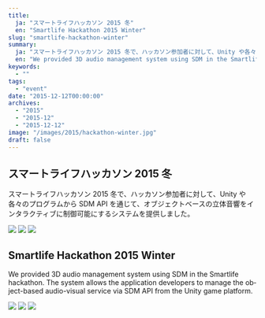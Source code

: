 ```yaml
---
title:
  ja: "スマートライフハッカソン 2015 冬"
  en: "Smartlife Hackathon 2015 Winter"
slug: "smartlife-hackathon-winter"
summary:
  ja: "スマートライフハッカソン 2015 冬で、ハッカソン参加者に対して、Unity や各々のプログラムから SDM API を通じて、オブジェクトベースの立体音響をインタラクティブに制御可能にするシステムを提供しました。"
  en: "We provided 3D audio management system using SDM in the Smartlife hackathon."
keywords:
  - ""
tags:
  - "event"
date: "2015-12-12T00:00:00"
archives:
  - "2015"
  - "2015-12"
  - "2015-12-12"
image: "/images/2015/hackathon-winter.jpg"
draft: false
---
```


<!-- 日本語記事ここから -->
<section lang="ja" v-if="$context.locale === 'ja-jp'">

# スマートライフハッカソン 2015 冬

スマートライフハッカソン 2015 冬で、ハッカソン参加者に対して、Unity や各々のプログラムから SDM API を通じて、オブジェクトベースの立体音響をインタラクティブに制御可能にするシステムを提供しました。

<div class="grid grid-rows-1 grid-cols-3 gap-4">
  <a href="/archives/img/Hackathon2015Winter/photo-1.jpg"><img src="/archives/img/Hackathon2015Winter/photo-1.jpg" /></a>
  <a href="/archives/img/Hackathon2015Winter/photo-2.jpg"><img src="/archives/img/Hackathon2015Winter/photo-2.jpg" /></a>
  <a href="/archives/img/Hackathon2015Winter/photo-3.jpg"><img src="/archives/img/Hackathon2015Winter/photo-3.jpg" /></a>
</div>

</section>
<!-- 日本語記事ここまで -->

<!-- English article start -->
<section lang="en" v-else>

# Smartlife Hackathon 2015 Winter

We provided 3D audio management system using SDM in the Smartlife hackathon. The system allows the application developers to manage the object-based audio-visual service via SDM API from the Unity game platform.

<div class="grid grid-rows-1 grid-cols-3 gap-4">
  <a href="/archives/img/Hackathon2015Winter/photo-1.jpg"><img src="/archives/img/Hackathon2015Winter/photo-1.jpg" /></a>
  <a href="/archives/img/Hackathon2015Winter/photo-2.jpg"><img src="/archives/img/Hackathon2015Winter/photo-2.jpg" /></a>
  <a href="/archives/img/Hackathon2015Winter/photo-3.jpg"><img src="/archives/img/Hackathon2015Winter/photo-3.jpg" /></a>
</div>

</section>
<!-- English article end -->
